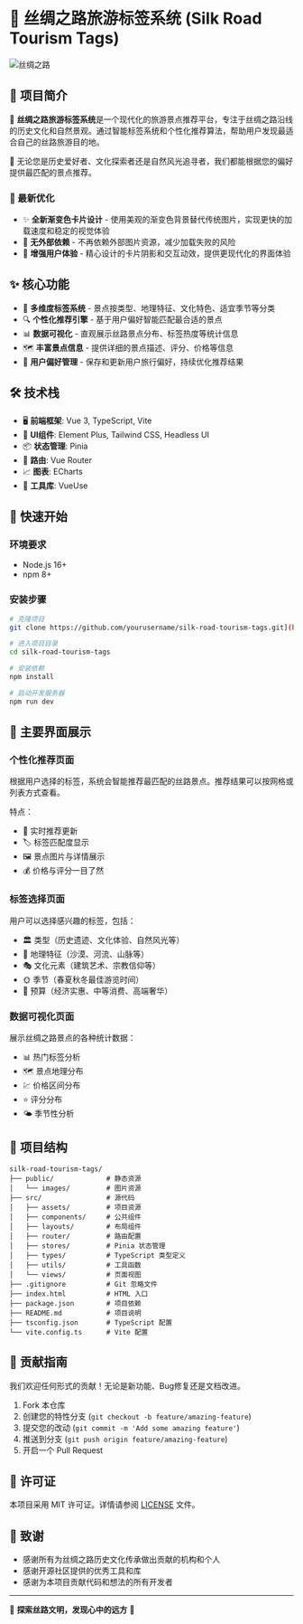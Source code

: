 # 🏮 丝绸之路旅游标签系统 (Silk Road Tourism Tags)

![丝绸之路](public/images/silk-road-bg.jpg)

## 📜 项目简介

🐪 **丝绸之路旅游标签系统**是一个现代化的旅游景点推荐平台，专注于丝绸之路沿线的历史文化和自然景观。通过智能标签系统和个性化推荐算法，帮助用户发现最适合自己的丝路旅游目的地。

🌟 无论您是历史爱好者、文化探索者还是自然风光追寻者，我们都能根据您的偏好提供最匹配的景点推荐。

### 🎨 最新优化

- ✨ **全新渐变色卡片设计** - 使用美观的渐变色背景替代传统图片，实现更快的加载速度和稳定的视觉体验
- 🚀 **无外部依赖** - 不再依赖外部图片资源，减少加载失败的风险
- 💎 **增强用户体验** - 精心设计的卡片阴影和交互动效，提供更现代化的界面体验

## ✨ 核心功能

- 🧩 **多维度标签系统** - 景点按类型、地理特征、文化特色、适宜季节等分类
- 🔍 **个性化推荐引擎** - 基于用户偏好智能匹配最合适的景点
- 📊 **数据可视化** - 直观展示丝路景点分布、标签热度等统计信息
- 🗺️ **丰富景点信息** - 提供详细的景点描述、评分、价格等信息
- 👥 **用户偏好管理** - 保存和更新用户旅行偏好，持续优化推荐结果

## 🛠️ 技术栈

- 🖥️ **前端框架**: Vue 3, TypeScript, Vite
- 🎨 **UI组件**: Element Plus, Tailwind CSS, Headless UI
- 📦 **状态管理**: Pinia
- 🧭 **路由**: Vue Router
- 📈 **图表**: ECharts
- 🔧 **工具库**: VueUse

## 🚀 快速开始

### 环境要求

- Node.js 16+
- npm 8+

### 安装步骤

```bash
# 克隆项目
git clone https://github.com/yourusername/silk-road-tourism-tags.git](https://github.com/MilesSG/SilkRoadTourismTags.git

# 进入项目目录
cd silk-road-tourism-tags

# 安装依赖
npm install

# 启动开发服务器
npm run dev
```

## 📱 主要界面展示

### 个性化推荐页面

根据用户选择的标签，系统会智能推荐最匹配的丝路景点。推荐结果可以按网格或列表方式查看。

特点：
- 🔄 实时推荐更新
- 🏷️ 标签匹配度显示
- 🖼️ 景点图片与详情展示
- 💰 价格与评分一目了然

### 标签选择页面

用户可以选择感兴趣的标签，包括：
- 🏛️ 类型（历史遗迹、文化体验、自然风光等）
- 🌄 地理特征（沙漠、河流、山脉等）
- 🎭 文化元素（建筑艺术、宗教信仰等）
- 🌞 季节（春夏秋冬最佳游览时间）
- 💸 预算（经济实惠、中等消费、高端奢华）

### 数据可视化页面

展示丝绸之路景点的各种统计数据：
- 📊 热门标签分析
- 🗺️ 景点地理分布
- 💹 价格区间分布
- ⭐ 评分分布
- 🌤️ 季节性分析

## 📂 项目结构

```
silk-road-tourism-tags/
├── public/             # 静态资源
│   └── images/         # 图片资源
├── src/                # 源代码
│   ├── assets/         # 项目资源
│   ├── components/     # 公共组件
│   ├── layouts/        # 布局组件
│   ├── router/         # 路由配置
│   ├── stores/         # Pinia 状态管理
│   ├── types/          # TypeScript 类型定义
│   ├── utils/          # 工具函数
│   └── views/          # 页面视图
├── .gitignore          # Git 忽略文件
├── index.html          # HTML 入口
├── package.json        # 项目依赖
├── README.md           # 项目说明
├── tsconfig.json       # TypeScript 配置
└── vite.config.ts      # Vite 配置
```

## 🤝 贡献指南

我们欢迎任何形式的贡献！无论是新功能、Bug修复还是文档改进。

1. Fork 本仓库
2. 创建您的特性分支 (`git checkout -b feature/amazing-feature`)
3. 提交您的改动 (`git commit -m 'Add some amazing feature'`)
4. 推送到分支 (`git push origin feature/amazing-feature`)
5. 开启一个 Pull Request

## 📄 许可证

本项目采用 MIT 许可证。详情请参阅 [LICENSE](LICENSE) 文件。

## 🙏 致谢

- 感谢所有为丝绸之路历史文化传承做出贡献的机构和个人
- 感谢开源社区提供的优秀工具和库
- 感谢为本项目贡献代码和想法的所有开发者

---

🌈 **探索丝路文明，发现心中的远方** 🧭 
